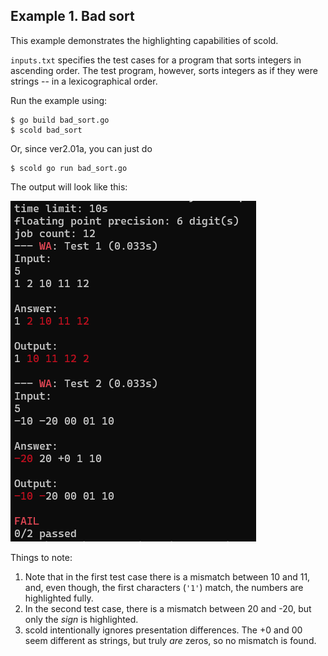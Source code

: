 ## Example 1. Bad sort

This example demonstrates the highlighting capabilities of scold.

`inputs.txt` specifies the test cases for a program that sorts integers in ascending order. The test program, however, sorts integers as if they were strings -- in a lexicographical order.

Run the example using:
```
$ go build bad_sort.go
$ scold bad_sort
```

Or, since ver2.01a, you can just do
```
$ scold go run bad_sort.go
```

The output will look like this:

![scold's output for example 1](output.png)

Things to note:
1. Note that in the first test case there is a mismatch between 10 and 11, and, even though, the first characters (`'1'`) match, the numbers are highlighted fully.
2. In the second test case, there is a mismatch between 20 and -20, but only the *sign* is highlighted.
3. scold intentionally ignores presentation differences. The +0 and 00 seem different as strings, but truly *are* zeros, so no mismatch is found.
